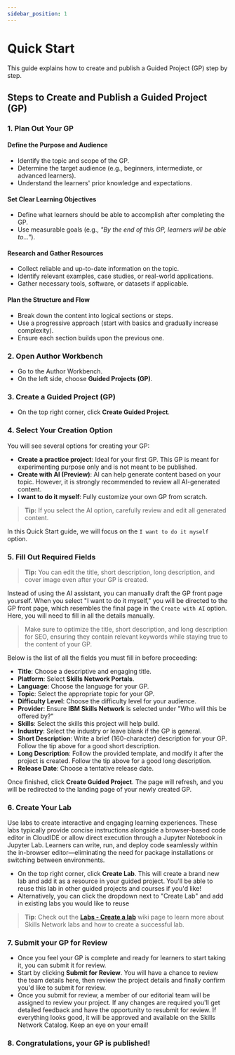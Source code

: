 ```yaml
---
sidebar_position: 1
---
```


# Quick Start

This guide explains how to create and publish a Guided Project (GP) step by step.

## Steps to Create and Publish a Guided Project (GP)

### 1. Plan Out Your GP
#### Define the Purpose and Audience
- Identify the topic and scope of the GP.
- Determine the target audience (e.g., beginners, intermediate, or advanced learners).
- Understand the learners' prior knowledge and expectations.

#### Set Clear Learning Objectives
- Define what learners should be able to accomplish after completing the GP.
- Use measurable goals (e.g., *"By the end of this GP, learners will be able to..."*).

#### Research and Gather Resources
- Collect reliable and up-to-date information on the topic.
- Identify relevant examples, case studies, or real-world applications.
- Gather necessary tools, software, or datasets if applicable.

#### Plan the Structure and Flow
- Break down the content into logical sections or steps.
- Use a progressive approach (start with basics and gradually increase complexity).
- Ensure each section builds upon the previous one.


### 2. Open Author Workbench
- Go to the Author Workbench.
- On the left side, choose **Guided Projects (GP)**.

### 3. Create a Guided Project (GP)
- On the top right corner, click **Create Guided Project**.


### 4. Select Your Creation Option
You will see several options for creating your GP:

- **Create a practice project**: Ideal for your first GP. This GP is meant for experimenting purpose only and is not meant to be published.
- **Create with AI (Preview)**: AI can help generate content based on your topic. However, it is strongly recommended to review all AI-generated content.
- **I want to do it myself**: Fully customize your own GP from scratch.

> **Tip:** If you select the AI option, carefully review and edit all generated content.

In this Quick Start guide, we will focus on the `I want to do it myself` option. 

### 5. Fill Out Required Fields

> **Tip:** You can edit the title, short description, long description, and cover image even after your GP is created.

Instead of using the AI assistant, you can manually draft the GP front page yourself. When you select "I want to do it myself," you will be directed to the GP front page, which resembles the final page in the `Create with AI` option. Here, you will need to fill in all the details manually.

> Make sure to optimize the title, short description, and long description for SEO, ensuring they contain relevant keywords while staying true to the content of your GP.

Below is the list of all the fields you must fill in before proceeding:

- **Title**: Choose a descriptive and engaging title.
- **Platform**: Select **Skills Network Portals**.
- **Language**: Choose the language for your GP.
- **Topic**: Select the appropriate topic for your GP.
- **Difficulty Level**: Choose the difficulty level for your audience.
- **Provider**: Ensure **IBM Skills Network** is selected under "Who will this be offered by?"
- **Skills**: Select the skills this project will help build.
- **Industry**: Select the industry or leave blank if the GP is general.
- **Short Description**: Write a brief (160-character) description for your GP. Follow the tip above for a good short description.
- **Long Description**: Follow the provided template, and modify it after the project is created. Follow the tip above for a good long description.
- **Release Date**: Choose a tentative release date.

Once finished, click **Create Guided Project**. The page will refresh, and you will be redirected to the landing page of your newly created GP.

### 6. Create Your Lab
Use labs to create interactive and engaging learning experiences. These labs typically provide concise instructions alongside a browser-based code editor in CloudIDE or allow direct execution through a Jupyter Notebook in Jupyter Lab. Learners can write, run, and deploy code seamlessly within the in-browser editor—eliminating the need for package installations or switching between environments.

- On the top right corner, click **Create Lab**. This will create a brand new lab and add it as a resource in your guided project. You'll be able to reuse this lab in other guided projects and courses if you'd like!
- Alternatively, you can click the dropdown next to "Create Lab" and add in existing labs you would like to reuse

> **Tip**: Check out the [**Labs - Create a lab**](/labs/create-a-lab.md) wiki page to learn more about Skills Network labs and how to create a successful lab.

### 7. Submit your GP for Review
- Once you feel your GP is complete and ready for learners to start taking it, you can submit it for review.
- Start by clicking **Submit for Review**. You will have a chance to review the team details here, then review the project details and finally confirm you'd like to submit for review.
- Once you submit for review, a member of our editorial team will be assigned to review your project. If any changes are required you'll get detailed feedback and have the opportunity to resubmit for review. If everything looks good, it will be approved and available on the Skills Network Catalog. Keep an eye on your email!

### 8. Congratulations, your GP is published!
